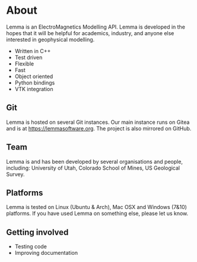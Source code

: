 # About
Lemma is an ElectroMagnetics Modelling API. Lemma is developed in the hopes that it will be helpful for academics, industry, and anyone else interested in geophysical modelling.

* Written in C++ 
* Test driven   
* Flexible 
* Fast
* Object oriented 
* Python bindings
* VTK integration

## Git 
Lemma is hosted on several Git instances. Our main instance runs on Gitea and is at https://lemmasoftware.org. The project is also mirrored on GitHub. 

## Team 
Lemma is and has been developed by several organisations and people, including: University of Utah, Colorado School of Mines, US Geological Survey. 

## Platforms 
Lemma is tested on Linux (Ubuntu & Arch), Mac OSX and Windows (7&10) platforms. 
If you have used Lemma on something else, please let us know. 

## Getting involved
* Testing code
* Improving documentation
